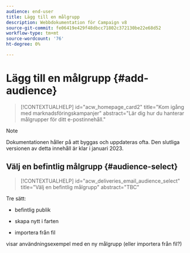 ```yaml
---
audience: end-user
title: Lägg till en målgrupp
description: Webbdokumentation för Campaign v8
source-git-commit: fe06419e429f48dbcc71802c372130be22e68d52
workflow-type: tm+mt
source-wordcount: '76'
ht-degree: 0%

---
```


# Lägg till en målgrupp {#add-audience}

>[!CONTEXTUALHELP]
>id="acw_homepage_card2"
>title="Kom igång med marknadsföringskampanjer"
>abstract="Lär dig hur du hanterar målgrupper för ditt e-postinnehåll."

>[!NOTE]
>
>Dokumentationen håller på att byggas och uppdateras ofta. Den slutliga versionen av detta innehåll är klar i januari 2023.

<!--
Audience only created for the delivery, not available later-->

## Välj en befintlig målgrupp {#audience-select}

>[!CONTEXTUALHELP]
>id="acw_deliveries_email_audience_select"
>title="Välj en befintlig målgrupp"
>abstract="TBC"

Tre sätt:
* befintlig publik

<!--
Campaign or AEP Audiences
-->
* skapa nytt i farten

<!--
query like AEP segment builder (same component with campaign data)
-->
* importera från fil

visar användningsexempel med en ny målgrupp (eller importera från fil?)

<!--
control groups like acc: exract, random, based on attribute
-->